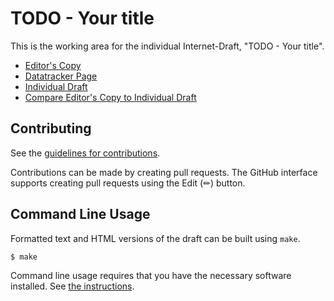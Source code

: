 # TODO - Your title

This is the working area for the individual Internet-Draft, "TODO - Your title".

* [Editor's Copy](https://coopdanger.github.io/draft-ietf-policy-interactions/#go.draft-cooper-policy-interactions.html)
* [Datatracker Page](https://datatracker.ietf.org/doc/draft-cooper-policy-interactions)
* [Individual Draft](https://datatracker.ietf.org/doc/html/draft-cooper-policy-interactions)
* [Compare Editor's Copy to Individual Draft](https://coopdanger.github.io/draft-ietf-policy-interactions/#go.draft-cooper-policy-interactions.diff)


## Contributing

See the
[guidelines for contributions](https://github.com/coopdanger/draft-ietf-policy-interactions/blob/main/CONTRIBUTING.md).

Contributions can be made by creating pull requests.
The GitHub interface supports creating pull requests using the Edit (✏) button.


## Command Line Usage

Formatted text and HTML versions of the draft can be built using `make`.

```sh
$ make
```

Command line usage requires that you have the necessary software installed.  See
[the instructions](https://github.com/martinthomson/i-d-template/blob/main/doc/SETUP.md).

